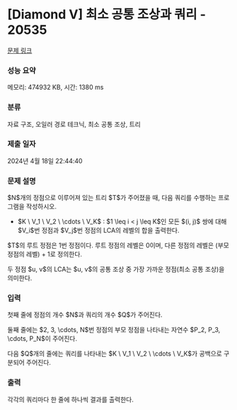 # [Diamond V] 최소 공통 조상과 쿼리 - 20535 

[문제 링크](https://www.acmicpc.net/problem/20535) 

### 성능 요약

메모리: 474932 KB, 시간: 1380 ms

### 분류

자료 구조, 오일러 경로 테크닉, 최소 공통 조상, 트리

### 제출 일자

2024년 4월 18일 22:44:40

### 문제 설명

<p>$N$개의 정점으로 이루어져 있는 트리 $T$가 주어졌을 때, 다음 쿼리를 수행하는 프로그램을 작성하시오.</p>

<ul>
	<li>$K \ V_1 \ V_2 \ \cdots \ V_K$ : $1 \leq i < j \leq K$인 모든 $(i, j)$ 쌍에 대해 $V_i$번 정점과 $V_j$번 정점의 LCA의 레벨의 합을 출력한다.</li>
</ul>

<p>$T$의 루트 정점은 1번 정점이다. 루트 정점의 레벨은 0이며, 다른 정점의 레벨은 (부모 정점의 레벨) + 1로 정의한다.</p>

<p>두 정점 $u, v$의 LCA는 $u, v$의 공통 조상 중 가장 가까운 정점(최소 공통 조상)을 의미한다.</p>

### 입력 

 <p>첫째 줄에 정점의 개수 $N$과 쿼리의 개수 $Q$가 주어진다.</p>

<p>둘째 줄에는 $2, 3, \cdots, N$번 정점의 부모 정점을 나타내는 자연수 $P_2, P_3, \cdots, P_N$이 주어진다.</p>

<p>다음 $Q$개의 줄에는 쿼리를 나타내는 $K \ V_1 \ V_2 \ \cdots \ V_K$가 공백으로 구분되어 주어진다.</p>

### 출력 

 <p>각각의 쿼리마다 한 줄에 하나씩 결과를 출력한다.</p>

